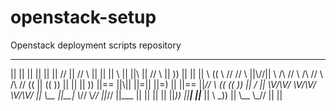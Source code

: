 # openstack-setup
Openstack deployment scripts repository



 __    __ __    __ __    __      ___ __      ___   __ __ ____    ____ __  __  ___  ____  __     ____ ____   __       ___   ___   ___  ___
 ||    || ||    || ||    ||     //   ||     // \\  || || || \\  ||    ||\ || // \\ || )) ||    ||    || \\ (( \     //    // \\  ||\\//||
 \\ /\ // \\ /\ // \\ /\ //    ((    ||    ((   )) || || ||  )) ||==  ||\\|| ||=|| ||=)  ||    ||==  ||_//  \\     ((    ((   )) || \/ ||
  \V/\V/   \V/\V/   \V/\V/  ||  \\__ ||__|  \\_//  \\_// ||_//  ||___ || \|| || || ||_)) ||__| ||___ || \\ \_)) ||  \\__  \\_//  ||    ||
                                                                                                                                         
